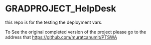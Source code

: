 GRADPROJECT_HelpDesk
====================

this repo is for the testing the deployment vars.

To See the original completed version of the project please go to the address that https://github.com/muratcanumit/PTSWA 
